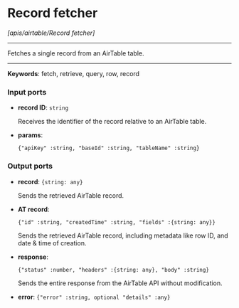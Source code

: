# Record fetcher

_[apis/airtable/Record fetcher]_

---

Fetches a single record from an AirTable table.  

---

__Keywords__: fetch, retrieve, query, row, record

### Input ports

* __record ID__: ` string `

    Receives the identifier of the record relative to an AirTable table.  


* __params__: 
    ```
    {"apiKey" :string, "baseId" :string, "tableName" :string}
    ```

### Output ports

* __record__: ` {string: any} `

    Sends the retrieved AirTable record.  


* __AT record__: 
    ```
    {"id" :string, "createdTime" :string, "fields" :{string: any}}
    ```

    Sends the retrieved AirTable record, including metadata like row ID, and date & time of creation.  


* __response__: 
    ```
    {"status" :number, "headers" :{string: any}, "body" :string}
    ```

    Sends the entire response from the AirTable API without modification.  


* __error__: ` {"error" :string, optional "details" :any} `

